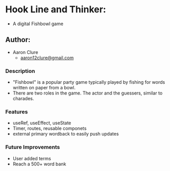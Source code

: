# Hook Line and Thinker:
- A digital Fishbowl game
## Author:
- Aaron Clure
    - aaron12clure@gmail.com


### Description
- "Fishbowl" is a popular party game typically played by fishing for words written on paper from a bowl.
- There are two roles in the game.  The actor and the guessers, similar to charades.


### Features
- useRef, useEffect, useState
- Timer, routes, reusable componets
- external primary wordback to easily push updates

### Future Improvements
- User added terms
- Reach a 500+ word bank
